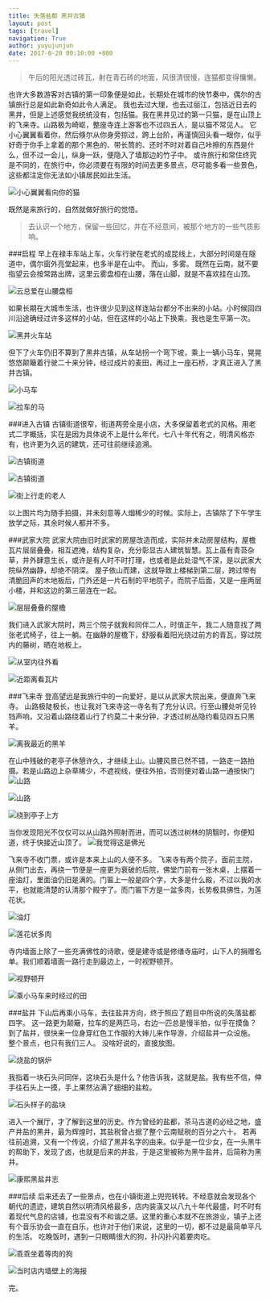 ```yaml
---
title: 失落盐都 黑井古镇
layout: post
tags: [travel]
navigation: True
author: yuyujunjun
date: 2017-8-20 00:10:00 +800
---
```


> 午后的阳光透过砖瓦，射在青石砖的地面，风很清很慢，连猫都变得慵懒。

也许大多数游客对古镇的第一印象便是如此，长期处在城市的快节奏中，偶尔的古镇旅行总是如此新奇如此令人满足。
我也去过大理，也去过丽江，包括近日去的黑井，但是上述感觉我统统没有，包括猫。我在黑井见过的第一只猫，是在山顶上的飞来寺。山路极为崎岖，整座寺连上游客也不过四五人，是以猫不常见人。
它小心翼翼看着你，然后倏尔从你身旁掠过，跨上台阶，再谨慎回头看一眼你，似乎好奇于你手上拿着的那个黑色的、带长筒的、还时不时对着自己咔擦的东西是什么，但不过一会儿，纵身一跃，便隐入了墙那边的竹子中。
或许旅行和常住终究是不同的，在旅行中，你必须要在有限的时间去更多景点，尽可能多看一些景色，这些都注定你无法如小镇居民如此生活。

![小心翼翼看向你的猫](http://upload-images.jianshu.io/upload_images/3240209-b005e7a97ef2ccfb.jpg?imageMogr2/auto-orient/strip%7CimageView2/2/w/1240)

既然是来旅行的，自然就做好旅行的觉悟。
>去认识一个地方，保留一些回忆，并在不经意间，被那个地方的一些气质影响。

###启程
早上在禄丰车站上车，火车行驶在老式的成昆线上，大部分时间是在隧道中，偶尔窗外亮堂起来，也多半是在山中。
而山，多雾。
既然在云南，就不要指望云会按常路出牌，这里云雾盘桓在山腰，落在山脚，就是不喜欢挂在山顶。


![云总爱在山腰盘桓](http://upload-images.jianshu.io/upload_images/3240209-18698b153863981f.jpg?imageMogr2/auto-orient/strip%7CimageView2/2/w/1240)

如果长期在大城市生活，也许很少见到这样连站台都分不出来的小站。小时候回四川沿途确经过许多这样的小站，但在这样的小站上下换乘，我也是生平第一次。

![黑井火车站](http://upload-images.jianshu.io/upload_images/3240209-5c7f57005a19aede.jpg?imageMogr2/auto-orient/strip%7CimageView2/2/w/1240)

但下了火车仍旧不算到了黑井古镇，从车站拐一个弯下坡，乘上一辆小马车，晃晃悠悠颠簸着行驶二十来分钟，经过成片的麦田，再过上一座石桥，才真正进入了黑井古镇。


![小马车](http://upload-images.jianshu.io/upload_images/3240209-61b7ed5e15dd523b.jpg?imageMogr2/auto-orient/strip%7CimageView2/2/w/1240)



![拉车的马](http://upload-images.jianshu.io/upload_images/3240209-543b011ac7431c20.jpg?imageMogr2/auto-orient/strip%7CimageView2/2/w/1240)

###进入古镇
古镇街道很窄，街道两旁全是小店，大多保留着老式的风格。用老式二字概括，实在是因为具体说不上是什么年代，七八十年代有之，明清风格亦有，也许更为久远的建筑，还可往前继续追溯。


![古镇街道](http://upload-images.jianshu.io/upload_images/3240209-4ff56fea235ba3a7.jpg?imageMogr2/auto-orient/strip%7CimageView2/2/w/1240)



![古镇街道](http://upload-images.jianshu.io/upload_images/3240209-3ec976efe588afd7.jpg?imageMogr2/auto-orient/strip%7CimageView2/2/w/1240)

![街上行走的老人](http://upload-images.jianshu.io/upload_images/3240209-55531cdd7b3771fa.jpg?imageMogr2/auto-orient/strip%7CimageView2/2/w/1240)

以上图片均为随手拍摄，并未刻意等人烟稀少的时候。实际上，古镇除了下午学生放学之际，其余时候人都并不多。

###武家大院
武家大院由旧时武家的房屋改造而成，实际并未动房屋结构，屋檐瓦片层层叠叠，相互遮掩，结构复杂，充分彰显古人建筑智慧。瓦上虽有青苔杂草，并外肆意生长，或许是有人时不时打理，也或者是此处湿气不深，是以武家大院纵然幽静，却绝不阴深。
屋子依山而建，这就导致上楼梯到第二层，跨过带有清脆回声的木地板后，门外还是一片石制的平地院子，而院子后面，又是一座两层小楼，并和这边的第三层连在一起。

![层层叠叠的屋檐](http://upload-images.jianshu.io/upload_images/3240209-06a1efa355886bdb.jpg?imageMogr2/auto-orient/strip%7CimageView2/2/w/1240)

我们进入武家大院时，两三个院子就我和同伴二人，时值正午，我二人随意找了两张老式椅子，往上一躺。在幽静的屋檐下，舒服看着阳光绕过前方的青瓦，穿过院内的藤树，晒在地板上。

![从室内往外看](http://upload-images.jianshu.io/upload_images/3240209-07fd50698250212e.jpg?imageMogr2/auto-orient/strip%7CimageView2/2/w/1240)


![近距离看瓦片](http://upload-images.jianshu.io/upload_images/3240209-fb9b6a1e1e2f9bff.jpg?imageMogr2/auto-orient/strip%7CimageView2/2/w/1240)

###飞来寺
登高望远是我旅行中的一向爱好，是以从武家大院出来，便直奔飞来寺。
山路极陡极长，也让我对飞来寺这一寺名有了充分认识。行至山腰处听见铃铛声响，又沿着山路绕着山行了约莫二十来分钟，才透过树丛隐约看见四五只黑羊。

![离我最近的黑羊](http://upload-images.jianshu.io/upload_images/3240209-49d70820cd02b861.jpg?imageMogr2/auto-orient/strip%7CimageView2/2/w/1240)

在山中残破的老亭子休憩许久，才继续上山。山腰风景已然不错，一路走一路拍摄。若是山路边上杂草稀少，不遮视线，便往外拍，否则便对着山路一通按快门
![山路](http://upload-images.jianshu.io/upload_images/3240209-92d61fb839166af4.jpg?imageMogr2/auto-orient/strip%7CimageView2/2/w/1240)

![山路](http://upload-images.jianshu.io/upload_images/3240209-94c86ad482e6e6d6.jpg?imageMogr2/auto-orient/strip%7CimageView2/2/w/1240)


![绕到亭子上方](http://upload-images.jianshu.io/upload_images/3240209-bf1c60e806a43137.jpg?imageMogr2/auto-orient/strip%7CimageView2/2/w/1240)

当你发现阳光不仅仅可以从山路外照射而进，而可以透过树林的阴翳时，你便知道，终于快接近山顶了。
![我觉得这是佛光](http://upload-images.jianshu.io/upload_images/3240209-5b4680600875dfee.jpg?imageMogr2/auto-orient/strip%7CimageView2/2/w/1240)

飞来寺不收门票，或许是本来上山的人便不多。
飞来寺有两个院子，面前主院，从侧门出去，再绕一节便是一座更为衰破的后院，佛堂门前有一张木桌，上摆着一座油灯，里面油仍旧是满的。门匾上一般是四个字，大多是什么殿，不过以我的水平，也就能清楚的认清那个殿字了。而门匾下方是一盆多肉，长势极具佛性，为莲花状。


![油灯](http://upload-images.jianshu.io/upload_images/3240209-d068d0ac22a82ac5.jpg?imageMogr2/auto-orient/strip%7CimageView2/2/w/1240)


![莲花状多肉](http://upload-images.jianshu.io/upload_images/3240209-6aaf559048d84bc5.jpg?imageMogr2/auto-orient/strip%7CimageView2/2/w/1240)

寺内墙面上除了一些充满佛性的诗歌，便是建寺或是修缮寺庙时，山下人的捐赠名单。我们顺着墙面一路行走到最边上，一时视野顿开。

![视野顿开](http://upload-images.jianshu.io/upload_images/3240209-b3dbe2b9335e274c.jpg?imageMogr2/auto-orient/strip%7CimageView2/2/w/1240)


![乘小马车来时经过的田](http://upload-images.jianshu.io/upload_images/3240209-cf0ea30cae9e7abd.jpg?imageMogr2/auto-orient/strip%7CimageView2/2/w/1240)

###盐井
下山后再乘小马车，去往盐井方向，终于照应了题目中所说的失落盐都四字。
这一路更为颠簸，拉车的是两匹马，右边一匹总是慢半拍，似乎在摸鱼？到了盐井，很快来一位身穿红色工作服的大婶儿来作导游，介绍盐井一众设施。
整个景点，也只有我们三人。
没啥好说的，直接放图。


![烧盐的锅炉](http://upload-images.jianshu.io/upload_images/3240209-b2be161361aba232.jpg?imageMogr2/auto-orient/strip%7CimageView2/2/w/1240)


我指着一块石头问同伴，这块石头是什么？他告诉我，这就是盐。我有些不信，伸手往石头上一摸，手上果然沾满了细细的盐粒。

![石头样子的盐块](http://upload-images.jianshu.io/upload_images/3240209-9c733000e9d963c6.jpg?imageMogr2/auto-orient/strip%7CimageView2/2/w/1240)

进入一个展厅，才了解到这里的历史。作为曾经的盐都，茶马古道的必经之地，盛产井盐的黑井，最为辉煌时，其盐税曾占据了整个云南赋税的百分之六十。
若再往前追溯，又有一个传说，介绍了黑井名字的由来。似乎是一位少女，在一头黑牛的帮助下，发现了卤，也就是后来的井盐，于是这里被称为黑牛盐井，后简称为黑井。


![康熙黑盐井志](http://upload-images.jianshu.io/upload_images/3240209-cc8bd63e2ca535ce.jpg?imageMogr2/auto-orient/strip%7CimageView2/2/w/1240)

###后续
后来还去了一些景点，也在小镇街道上兜兜转转。不经意就会发现各个朝代的遗迹，建筑自然以明清风格最多，店内装潢又以八九十年代最盛，时不时有着现代气息的店铺，也混没有不和谐之感。这里的重心本就不在旅游业，镇子上还有个音乐协会一直在自乐，也许对于他们来说，这里的一切，都不过是最简单平凡的生活。
吃晚饭时，遇到一只眼睛很大的狗，扑闪扑闪着要肉吃。

![乖乖坐着等肉的狗](http://upload-images.jianshu.io/upload_images/3240209-03c12cb9615309f1.jpg?imageMogr2/auto-orient/strip%7CimageView2/2/w/1240)


![当时店内墙壁上的海报](http://upload-images.jianshu.io/upload_images/3240209-d4201415f787ae2d.jpg?imageMogr2/auto-orient/strip%7CimageView2/2/w/1240)


完。